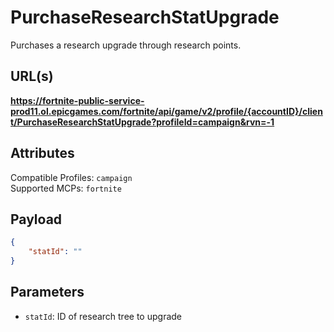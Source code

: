 # PurchaseResearchStatUpgrade
Purchases a research upgrade through research points.

## URL(s)
**https://fortnite-public-service-prod11.ol.epicgames.com/fortnite/api/game/v2/profile/{accountID}/client/PurchaseResearchStatUpgrade?profileId=campaign&rvn=-1**

## Attributes
Compatible Profiles: `campaign`  
Supported MCPs: `fortnite`

## Payload
```json
{
    "statId": ""
}
```

## Parameters
- `statId`: ID of research tree to upgrade
